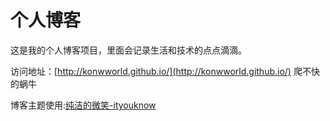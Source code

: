 # 个人博客

这是我的个人博客项目，里面会记录生活和技术的点点滴滴。


访问地址：[http://konwworld.github.io/](http://konwworld.github.io/) 爬不快的蜗牛


博客主题使用:[纯洁的微笑-ityouknow](https://github.com/ityouknow/ityouknow.github.io)
